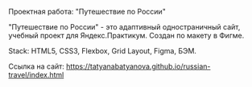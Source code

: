 Проектная работа: "Путешествие по России"

"Путешествие по России" - это адаптивный одностраничный сайт, учебный проект для Яндекс.Практикум. Создан по макету в Фигме. 

Stack: HTML5, CSS3, Flexbox, Grid Layout, Figma, БЭМ.

Ссылка на сайт:
https://tatyanabatyanova.github.io/russian-travel/index.html
